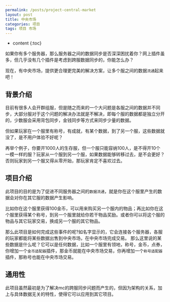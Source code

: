 ```yaml
---
permalink: /posts/project-central-market
layout: post
title: 中央市场
categories: 项目
tags: 项目 市场
---
```


* content
{:toc}

如果你有多个服务器，那么服务器之间的数据同步是否深深困扰着你？网上插件虽多，但几乎没有几个插件是考虑到跨服数据同步的，你能怎么办？

现在，有中央市场，提供更合理更完美的解决方案，让多个服之间的数据`流通`起来吧！




## 背景介绍
目前有很多人会开群组服，但是随之而来的一个大问题是各服之间的数据并不同步，大部分服对于这个问题的解决办法就是不解决，即每个服的数据都是独立分开的，少数服会采用背包同步，金钱同步等方式来同步少量的数据。

但如果玩家在一个服里有称号，有成就，有某个数据，到了另一个服，这些数据就没了，是不用户体验不好呢？

再举个例子，你要开1000人的生存服，但一个服只能容纳100人，是不得开10个一模一样的服？玩家从一个服到另一个服，如果数据能够转移过去，是不会更好？否则玩家到另一个服又得从零开始，那玩家肯定不喜欢过去。

## 项目介绍
此项目的目的是为了促进不同服务器之间的`数据流通`，就是你在这个服里产生的数据会对你在其它服的数据产生影响。

比如你在这个服里获得100金币，可以用来购买另一个服内的物品；再比如你在这个服里获得某个称号，到另一个服里就给你若干物品奖励。或者你可以将这个服的物品与其它玩家交易，换成另一个服的其它物品。

那么此项目是如何完成这些事件的呢?如名字显示的，它会连接各个服务器，各服的玩家都能将某些数据出售到中央市场，在中央市场完成交易。
那么这里说的某些数据是什么呢？它可以是任何数据，比如一个服里有领地，称号，金币，点券，你增加一个`金币适配器`插件，那金币就能在中央市场交易，你再增加一个`称号适配器`插件，那称号也能在中央市场交易。

## 通用性
此项目虽然最初是为了解决mc的跨服同步问题而产生的，但因为架构的关系，加上与具体数据无关的特性，使得它可以应用到其它项目。
